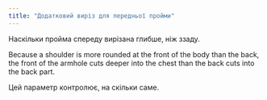 ```yaml
---
title: "Додатковий виріз для передньої пройми"
---
```


Наскільки пройма спереду вирізана глибше, ніж ззаду.

Because a shoulder is more rounded at the front of the body than the back, the front of the armhole cuts deeper into the chest than the back cuts into the back part.

Цей параметр контролює, на скільки саме.




